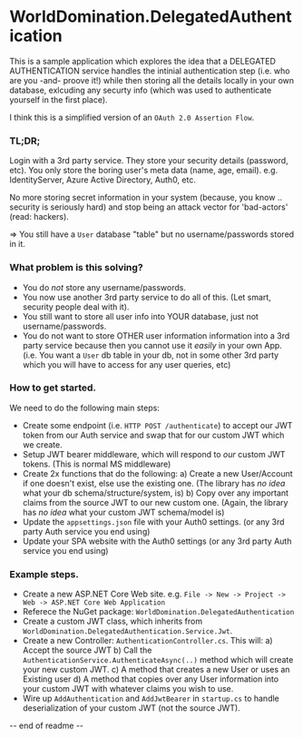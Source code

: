 # WorldDomination.DelegatedAuthentication

This is a sample application which explores the idea that a DELEGATED AUTHENTICATION service handles the intinial authentication step (i.e. who are you -and- proove it!) while then storing all the details locally in your own database, exlcuding any securty info (which was used to authenticate yourself in the first place).

I think this is a simplified version of an `OAuth 2.0 Assertion Flow`.

### TL;DR; 

Login with a 3rd party service. They store your security details (password, etc). You only store the boring user's meta data (name, age, email). 
e.g. IdentityServer, Azure Active Directory, Auth0, etc.

No more storing secret information in your system (because, you know .. security is seriously hard) and stop being an attack vector for 'bad-actors' (read: hackers).

=> You still have a `User` database "table" but no username/passwords stored in it.

### What problem is this solving?

- You do *not* store any username/passwords.
- You now use another 3rd party service to do all of this. (Let smart, security people deal with it).
- You still want to store all user info into YOUR database, just not username/passwords.
- You do not want to store OTHER user information information into a 3rd party service because then you cannot use it _easily_ in your own App. (i.e. You want a `User` db table in your db, not in some other 3rd party which you will have to access for any user queries, etc)

### How to get started.

We need to do the following main steps:
- Create some endpoint (i.e. `HTTP POST /authenticate`) to accept our JWT token from our Auth service and swap that for our custom JWT which we create.
- Setup JWT bearer middleware, which will respond to _our_ custom JWT tokens. (This is normal MS middleware)
- Create 2x functions that do the following:
  a) Create a new User/Account if one doesn't exist, else use the existing one. (The library has *no idea* what your db schema/structure/system, is)
  b) Copy over any important claims from the source JWT to our new custom one. (Again, the library has *no idea* what your custom JWT schema/model is)
- Update the `appsettings.json` file with your Auth0 settings. (or any 3rd party Auth service you end using)
- Update your SPA website with the Auth0 settings (or any 3rd party Auth service you end using)

### Example steps.
- Create a new ASP.NET Core Web site. e.g. `File -> New -> Project -> Web -> ASP.NET Core Web Application`
- Referece the NuGet package: `WorldDomination.DelegatedAuthentication`
- Create a custom JWT class, which inherits from `WorldDomination.DelegatedAuthentication.Service.Jwt`.
- Create a new Controller: `AuthenticationController.cs`. This will:
  a) Accept the source JWT
  b) Call the `AuthenticationService.AuthenticateAsync(..)` method which will create your new custom JWT.
  c) A method that creates a new User or uses an Existing user
  d) A method that copies over any User information into your custom JWT with whatever claims you wish to use.
- Wire up `AddAuthentication` and `AddJwtBearer` in `startup.cs` to handle deserialization of your custom JWT (not the source JWT).


-- end of readme --